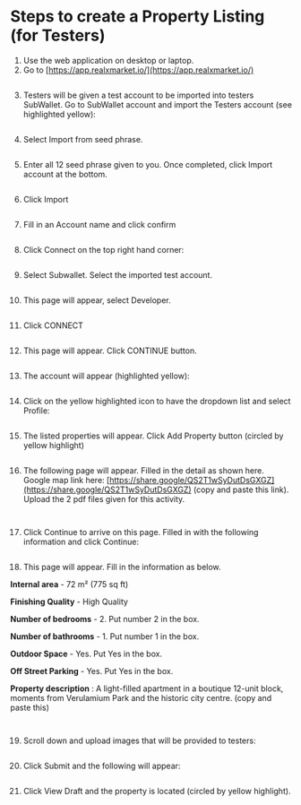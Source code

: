 # Steps to create a Property Listing (for Testers)

1. Use the web application on desktop or laptop.&#x20;
2. Go to [https://app.realxmarket.io/](https://app.realxmarket.io/)

<figure><img src="../../../../.gitbook/assets/image (1) (1) (1) (1) (1).png" alt=""><figcaption></figcaption></figure>

3. Testers will be given a test account to be imported into testers SubWallet. Go to SubWallet account and import the Testers account (see highlighted yellow):

<figure><img src="../../../../.gitbook/assets/image (2) (1) (1) (1).png" alt=""><figcaption></figcaption></figure>

4. Select Import from seed phrase.

<figure><img src="../../../../.gitbook/assets/image (3) (1) (1) (1).png" alt=""><figcaption></figcaption></figure>

5. Enter all 12 seed phrase given to you. Once completed, click Import account at the bottom.

<figure><img src="../../../../.gitbook/assets/image (4) (1) (1) (1).png" alt=""><figcaption></figcaption></figure>

6. Click Import

<figure><img src="../../../../.gitbook/assets/image (1) (1).png" alt=""><figcaption></figcaption></figure>

7. Fill in an Account name and click confirm

<figure><img src="../../../../.gitbook/assets/image (2).png" alt=""><figcaption></figcaption></figure>

8. Click Connect on the top right hand corner:&#x20;

<figure><img src="../../../../.gitbook/assets/image (1) (1) (1) (1) (1) (1).png" alt=""><figcaption></figcaption></figure>

9. Select Subwallet. Select the imported test account.

<figure><img src="../../../../.gitbook/assets/image (1).png" alt=""><figcaption></figcaption></figure>

10. This page will appear, select Developer.&#x20;

<figure><img src="../../../../.gitbook/assets/image (6) (1).png" alt=""><figcaption></figcaption></figure>

11. Click CONNECT &#x20;

<figure><img src="../../../../.gitbook/assets/image (7) (1).png" alt=""><figcaption></figcaption></figure>

12. This page will appear. Click CONTINUE button.&#x20;

<figure><img src="../../../../.gitbook/assets/image (8) (1).png" alt=""><figcaption></figcaption></figure>

13. The account will appear (highlighted yellow):

<figure><img src="../../../../.gitbook/assets/image (9) (1).png" alt=""><figcaption></figcaption></figure>

14. Click on the yellow highlighted icon to have the dropdown list and select Profile:

<figure><img src="../../../../.gitbook/assets/image (10).png" alt=""><figcaption></figcaption></figure>

15. The listed properties will appear. Click Add Property button (circled by yellow highlight)

<figure><img src="../../../../.gitbook/assets/image (14).png" alt=""><figcaption></figcaption></figure>

16. The following page will appear. Filled in the detail as shown here. Google map link here: [https://share.google/QS2T1wSyDutDsGXGZ](https://share.google/QS2T1wSyDutDsGXGZ) (copy and paste this link). Upload the 2 pdf files given for this activity.

<figure><img src="../../../../.gitbook/assets/image (3).png" alt=""><figcaption></figcaption></figure>

<figure><img src="../../../../.gitbook/assets/image (4).png" alt=""><figcaption></figcaption></figure>

17. Click Continue to arrive on this page. Filled in with the following information and click Continue:

<figure><img src="../../../../.gitbook/assets/image (5).png" alt=""><figcaption></figcaption></figure>

18. This page will appear. Fill in the information as below.&#x20;

**Internal area** - 72 m² (775 sq ft)

**Finishing Quality** - High Quality

**Number of bedrooms** - 2. Put number 2 in the box.

**Number of bathrooms** - 1. Put number 1 in the box.

**Outdoor Space** - Yes. Put Yes in the box.

**Off Street Parking** - Yes. Put Yes in the box.

**Property description** : A light-filled apartment in a boutique 12-unit block, moments from Verulamium Park and the historic city centre.  (copy and paste this)



<figure><img src="../../../../.gitbook/assets/image (2) (1).png" alt=""><figcaption></figcaption></figure>

<figure><img src="../../../../.gitbook/assets/image (8).png" alt=""><figcaption></figcaption></figure>

19. Scroll down and upload images that will be provided to testers:

<figure><img src="../../../../.gitbook/assets/image (4) (1) (1).png" alt=""><figcaption></figcaption></figure>

20. Click Submit and the following will appear:

<figure><img src="../../../../.gitbook/assets/image (59).png" alt=""><figcaption></figcaption></figure>

21. Click View Draft and the property is located (circled by yellow highlight).&#x20;

<figure><img src="../../../../.gitbook/assets/image.png" alt=""><figcaption></figcaption></figure>
